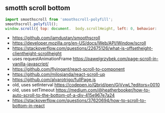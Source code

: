 ## smotth scroll bottom

```javascript
import smoothscroll from 'smoothscroll-polyfill';
smoothscroll.polyfill();
window.scroll({ top: document.  body.scrollHeight, left: 0, behavior: 'smooth' });
```

- https://github.com/iamdustan/smoothscroll
- https://developer.mozilla.org/en-US/docs/Web/API/Window/scroll
- https://stackoverflow.com/questions/22675126/what-is-offsetheight-clientheight-scrollheight
- uses requestAnimationFrame https://pawelgrzybek.com/page-scroll-in-vanilla-javascript/
- https://github.com/flyingant/react-scroll-to-component
- https://github.com/milosjanda/react-scroll-up
- https://github.com/alvarotrigo/fullPage.js
- old, uses setInterval https://codepen.io/Qbrid/pen/GjVvwL?editors=0010
- old, uses setTimeout https://medium.com/@heatherbooker/how-to-auto-scroll-to-the-bottom-of-a-div-415e967e7a24
- https://stackoverflow.com/questions/37620694/how-to-scroll-to-bottom-in-react
